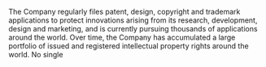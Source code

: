 The Company regularly files patent, design, copyright and trademark applications to protect innovations arising from its research,
development,  design  and  marketing,  and  is  currently  pursuing  thousands  of  applications  around  the  world.  Over  time,  the
Company  has  accumulated  a  large  portfolio  of  issued  and  registered  intellectual  property  rights  around  the  world.  No  single